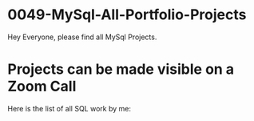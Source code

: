 # 0049-MySql-All-Portfolio-Projects
Hey Everyone, please find all MySql Projects.

# Projects can be made visible on a Zoom Call

Here is the list of all SQL work by me:

